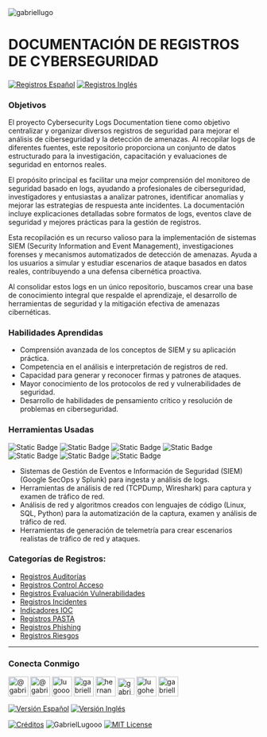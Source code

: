 <img align="center" src="https://media.licdn.com/dms/image/v2/D4D16AQGUNxQ7NSC05A/profile-displaybackgroundimage-shrink_350_1400/profile-displaybackgroundimage-shrink_350_1400/0/1738695150340?e=1744243200&v=beta&t=oXX-ixT9bR3dJcYCLv4KBs5wjKFoeP0524kFGHQMYmQ" alt="gabriellugo" />

# DOCUMENTACIÓN DE REGISTROS DE CYBERSEGURIDAD

<a href="https://github.com/GabrielLugooo/CiberSec-Logs-Spanish" target="_blank" rel="noreferrer noopener"> <img align="center" src="https://img.shields.io/badge/Registros%20Español-000000" alt="Registros Español" /></a>
<a href="https://github.com/GabrielLugooo/CiberSec-Logs-English" target="_blank" rel="noreferrer noopener"> <img align="center" src="https://img.shields.io/badge/Registros%20Inglés-green" alt="Registros Inglés" /></a>

### Objetivos

El proyecto Cybersecurity Logs Documentation tiene como objetivo centralizar y organizar diversos registros de seguridad para mejorar el análisis de ciberseguridad y la detección de amenazas. Al recopilar logs de diferentes fuentes, este repositorio proporciona un conjunto de datos estructurado para la investigación, capacitación y evaluaciones de seguridad en entornos reales.

El propósito principal es facilitar una mejor comprensión del monitoreo de seguridad basado en logs, ayudando a profesionales de ciberseguridad, investigadores y entusiastas a analizar patrones, identificar anomalías y mejorar las estrategias de respuesta ante incidentes. La documentación incluye explicaciones detalladas sobre formatos de logs, eventos clave de seguridad y mejores prácticas para la gestión de registros.

Esta recopilación es un recurso valioso para la implementación de sistemas SIEM (Security Information and Event Management), investigaciones forenses y mecanismos automatizados de detección de amenazas. Ayuda a los usuarios a simular y estudiar escenarios de ataque basados en datos reales, contribuyendo a una defensa cibernética proactiva.

Al consolidar estos logs en un único repositorio, buscamos crear una base de conocimiento integral que respalde el aprendizaje, el desarrollo de herramientas de seguridad y la mitigación efectiva de amenazas cibernéticas.

### Habilidades Aprendidas

- Comprensión avanzada de los conceptos de SIEM y su aplicación práctica.
- Competencia en el análisis e interpretación de registros de red.
- Capacidad para generar y reconocer firmas y patrones de ataques.
- Mayor conocimiento de los protocolos de red y vulnerabilidades de seguridad.
- Desarrollo de habilidades de pensamiento crítico y resolución de problemas en ciberseguridad.

### Herramientas Usadas

![Static Badge](https://img.shields.io/badge/Google%20SecOps-000000?logo=google&logoSize=auto)
![Static Badge](https://img.shields.io/badge/-000000?logo=splunk&logoSize=auto)
![Static Badge](https://img.shields.io/badge/TCPDump-000000?logoSize=auto)
![Static Badge](https://img.shields.io/badge/Wireshark-000000?logo=wireshark&logoSize=auto)
![Static Badge](https://img.shields.io/badge/Linux-000000?logo=linux&logoSize=auto)
![Static Badge](https://img.shields.io/badge/SQL-000000?logo=sqlite&logoSize=auto)
![Static Badge](https://img.shields.io/badge/Python-000000?logo=python&logoSize=auto)

- Sistemas de Gestión de Eventos e Información de Seguridad (SIEM) (Google SecOps y Splunk) para ingesta y análisis de logs.
- Herramientas de análisis de red (TCPDump, Wireshark) para captura y examen de tráfico de red.
- Análisis de red y algoritmos creados con lenguajes de código (Linux, SQL, Python) para la automatización de la captura, examen y análisis de tráfico de red.
- Herramientas de generación de telemetría para crear escenarios realistas de tráfico de red y ataques.

### Categorías de Registros:

- <a href="https://github.com/GabrielLugooo/CiberSec-Logs-Spanish/tree/main/Auditorias" target="_blank" rel="noreferrer noopener">Registros Auditorías</a>
- <a href="https://github.com/GabrielLugooo/CiberSec-Logs-Spanish/tree/main/Control%20Acceso" target="_blank" rel="noreferrer noopener">Registros Control Acceso</a>
- <a href="https://github.com/GabrielLugooo/CiberSec-Logs-Spanish/tree/main/Evaluacion%20Vulnerabilidades" target="_blank" rel="noreferrer noopener">Registros Evaluación Vulnerabilidades</a>
- <a href="https://github.com/GabrielLugooo/CiberSec-Logs-Spanish/tree/main/Incidentes" target="_blank" rel="noreferrer noopener">Registros Incidentes</a>
- <a href="https://github.com/GabrielLugooo/CiberSec-Logs-Spanish/tree/main/Indicadores%20IOC" target="_blank" rel="noreferrer noopener">Indicadores IOC</a>
- <a href="https://github.com/GabrielLugooo/CiberSec-Logs-Spanish/tree/main/PASTA" target="_blank" rel="noreferrer noopener">Registros PASTA</a>
- <a href="https://github.com/GabrielLugooo/CiberSec-Logs-Spanish/tree/main/Phishing" target="_blank" rel="noreferrer noopener">Registros Phishing</a>
- <a href="https://github.com/GabrielLugooo/CiberSec-Logs-Spanish/tree/main/Registro%20Riesgos" target="_blank" rel="noreferrer noopener">Registros Riesgos</a>

---

<h3 align="left">Conecta Conmigo</h3>

<p align="left">
<a href="https://www.youtube.com/@gabriellugooo" target="_blank" rel="noreferrer noopener"> <img align="center" src="https://img.icons8.com/?size=50&id=55200&format=png" alt="@gabriellugooo" height="40" width="40" /></a>
<a href="http://www.tiktok.com/@gabriellugooo" target="_blank" rel="noreferrer noopener"> <img align="center" src="https://img.icons8.com/?size=50&id=118638&format=png" alt="@gabriellugooo" height="40" width="40" /></a>
<a href="https://instagram.com/lugooogabriel" target="_blank" rel="noreferrer noopener"> <img align="center" src="https://img.icons8.com/?size=50&id=32309&format=png" alt="lugooogabriel" height="40" width="40" /></a>
<a href="https://twitter.com/gabriellugo__" target="_blank" rel="noreferrer noopener"> <img align="center" src="https://img.icons8.com/?size=50&id=phOKFKYpe00C&format=png" alt="gabriellugo__" height="40" width="40" /></a>
<a href="https://www.linkedin.com/in/hernando-gabriel-lugo" target="_blank" rel="noreferrer noopener"> <img align="center" src="https://img.icons8.com/?size=50&id=8808&format=png" alt="hernando-gabriel-lugo" height="40" width="40" /></a>
<a href="https://github.com/GabrielLugooo" target="_blank" rel="noreferrer noopener"> <img align="center" src="https://img.icons8.com/?size=80&id=AngkmzgE6d3E&format=png" alt="gabriellugooo" height="34" width="34" /></a>
<a href="mailto:lugohernandogabriel@gmail.com"> <img align="center" src="https://img.icons8.com/?size=50&id=38036&format=png" alt="lugohernandogabriel@gmail.com" height="40" width="40" /></a>
<a href="https://linktr.ee/gabriellugooo" target="_blank" rel="noreferrer noopener"> <img align="center" src="https://simpleicons.org/icons/linktree.svg" alt="gabriellugooo" height="40" width="40" /></a>
</p>

<p align="left">
<a href="https://github.com/GabrielLugooo/GabrielLugooo/blob/main/Readme%20Spanish.md" target="_blank" rel="noreferrer noopener"> <img align="center" src="https://img.shields.io/badge/Versión%20Español-000000" alt="Versión Español" /></a>
<a href="https://github.com/GabrielLugooo/GabrielLugooo/blob/main/README.md" target="_blank" rel="noreferrer noopener"> <img align="center" src="https://img.shields.io/badge/Versión%20Inglés-Green" alt="Versión Inglés" /></a>

</p>

<a href="https://linktr.ee/gabriellugooo" target="_blank" rel="noreferrer noopener"> <img align="center" src="https://img.shields.io/badge/Créditos-Gabriel%20Lugo-green" alt="Créditos" /></a>
<img align="center" src="https://komarev.com/ghpvc/?username=GabrielLugoo&label=Vistas%20del%20Perfil&color=green&base=2000" alt="GabrielLugooo" />
<a href="" target="_blank" rel="noreferrer noopener"> <img align="center" src="https://img.shields.io/badge/License-MIT-green" alt="MIT License" /></a>
